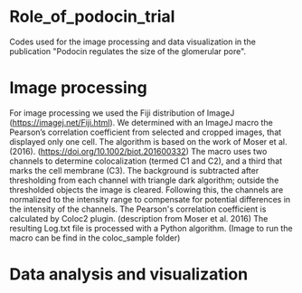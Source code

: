 # Role_of_podocin_trial
Codes used for the image processing and data visualization in the publication "Podocin regulates the size of the glomerular pore".

# Image processing
For image processing we used the Fiji distribution of ImageJ (https://imagej.net/Fiji.html).
We determined with an ImageJ macro the Pearson’s correlation coefficient from selected and cropped images, that displayed only one cell. 
The algorithm is based on the work of Moser et al. (2016). (https://doi.org/10.1002/biot.201600332)
The macro uses two channels to determine colocalization (termed C1 and C2), and a third that marks the cell membrane (C3).
The background is subtracted after thresholding from each channel with triangle dark algorithm; outside the thresholded objects the image is cleared.
Following this, the channels are normalized to the intensity range to compensate for potential differences in the intensity of the channels.
The Pearson's correlation coefficient is calculated by Coloc2 plugin. (description from Moser et al. 2016)
The resulting Log.txt file is processed with a Python algorithm.
(Image to run the macro can be find in the coloc_sample folder)

# Data analysis and visualization
